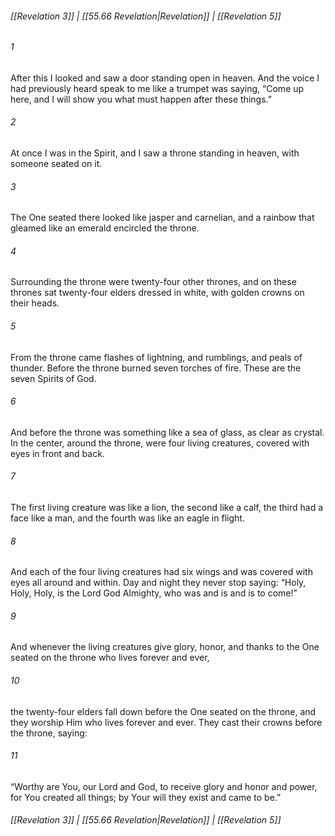 
###### [[Revelation 3]] | [[55.66 Revelation|Revelation]] | [[Revelation 5]]

###### 1
After this I looked and saw a door standing open in heaven. And the voice I had previously heard speak to me like a trumpet was saying, “Come up here, and I will show you what must happen after these things.”
###### 2
At once I was in the Spirit, and I saw a throne standing in heaven, with someone seated on it.
###### 3
The One seated there looked like jasper and carnelian, and a rainbow that gleamed like an emerald encircled the throne.
###### 4
Surrounding the throne were twenty-four other thrones, and on these thrones sat twenty-four elders dressed in white, with golden crowns on their heads.
###### 5
From the throne came flashes of lightning, and rumblings, and peals of thunder. Before the throne burned seven torches of fire. These are the seven Spirits of God.
###### 6
And before the throne was something like a sea of glass, as clear as crystal. In the center, around the throne, were four living creatures, covered with eyes in front and back.
###### 7
The first living creature was like a lion, the second like a calf, the third had a face like a man, and the fourth was like an eagle in flight.
###### 8
And each of the four living creatures had six wings and was covered with eyes all around and within. Day and night they never stop saying: “Holy, Holy, Holy, is the Lord God Almighty, who was and is and is to come!”
###### 9
And whenever the living creatures give glory, honor, and thanks to the One seated on the throne who lives forever and ever,
###### 10
the twenty-four elders fall down before the One seated on the throne, and they worship Him who lives forever and ever. They cast their crowns before the throne, saying:
###### 11
“Worthy are You, our Lord and God, to receive glory and honor and power, for You created all things; by Your will they exist and came to be.”

###### [[Revelation 3]] | [[55.66 Revelation|Revelation]] | [[Revelation 5]]
